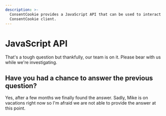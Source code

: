```yaml
---
description: >-
  ConsentCookie provides a JavaScript API that can be used to interact with the
  ConsentCookie client.
---
```


# JavaScript API

That's a tough question but thankfully, our team is on it. Please bear with us while we're investigating.

## Have you had a chance to answer the previous question?

Yes, after a few months we finally found the answer. Sadly, Mike is on vacations right now so I'm afraid we are not able to provide the answer at this point.



